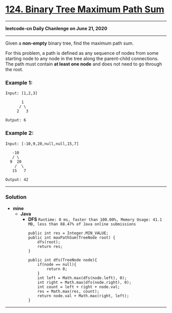 # [124. Binary Tree Maximum Path Sum](https://leetcode.com/problems/binary-tree-maximum-path-sum/)

---

**leetcode-cn Daily Chanlenge on June 21, 2020**

---

Given a **non-empty** binary tree, find the maximum path sum.

For this problem, a path is defined as any sequence of nodes from some starting node to any node in the tree along the parent-child connections. The path must contain **at least one node** and does not need to go through the root.

### Example 1:
```
Input: [1,2,3]

       1
      / \
     2   3

Output: 6
```

### Example 2:
```
Input: [-10,9,20,null,null,15,7]

   -10
   / \
  9  20
    /  \
   15   7

Output: 42
```

---

### Solution
* **mine**
  * **Java**
    * **DFS** `Runtime: 0 ms, faster than 100.00%, Memory Usage: 41.1 MB, less than 88.47% of Java online submissions`
      ```
      public int res = Integer.MIN_VALUE;
      public int maxPathSum(TreeNode root) {
          dfs(root);
          return res;
      }

      public int dfs(TreeNode node){
          if(node == null){
              return 0;
          }
          int left = Math.max(dfs(node.left), 0);
          int right = Math.max(dfs(node.right), 0);
          int count = left + right + node.val;
          res = Math.max(res, count);
          return node.val + Math.max(right, left);
      }
      ```
      
---
